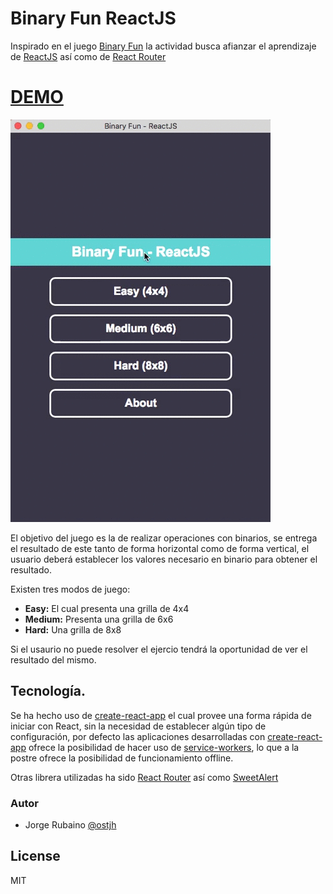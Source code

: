 # Binary Fun ReactJS

Inspirado en el juego [Binary Fun] la actividad busca afianzar el aprendizaje de [ReactJS] así como de [React Router]

# [DEMO]

![image](https://github.com/Jorger/binary_fun_reactjs/blob/master/Binary_fun.gif?raw=true)

El objetivo del juego es la de realizar operaciones con binarios, se entrega el resultado de este tanto de forma horizontal como de forma vertical, el usuario deberá establecer los valores necesario en binario para obtener el resultado.

Existen tres modos de juego:

* **Easy:** El cual presenta una grilla de 4x4
* **Medium:** Presenta una grilla de 6x6
* **Hard:** Una grilla de 8x8

Si el usaurio no puede resolver el ejercio tendrá la oportunidad de ver el resultado del mismo.

## Tecnología.

Se ha hecho uso de [create-react-app] el cual provee una forma rápida de iniciar con React, sin la necesidad de establecer algún tipo de configuración, por defecto las aplicaciones desarrolladas con [create-react-app] ofrece la posibilidad de hacer uso de [service-workers], lo que a la postre ofrece la posibilidad de funcionamiento offline.

Otras librera utilizadas ha sido [React Router] así como [SweetAlert]

### Autor
* Jorge Rubaino [@ostjh]

License
----
MIT

[@ostjh]:https://twitter.com/ostjh
[Binary Fun]:https://play.google.com/store/apps/details?id=com.petraapps.binarygame
[ReactJS]:https://reactjs.org/
[React Router]:https://reacttraining.com/react-router/
[DEMO]:https://binaryfun.now.sh
[create-react-app]:https://github.com/facebook/create-react-app
[SweetAlert]:https://sweetalert.js.org/guides/
[service-workers]:https://developers.google.com/web/fundamentals/primers/service-workers/?hl=es

